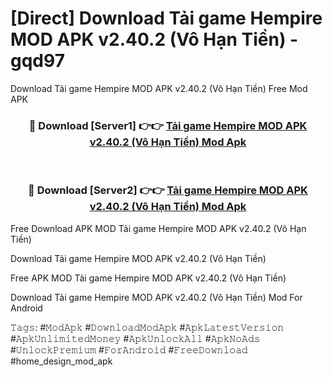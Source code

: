 # [Direct] Download Tải game Hempire MOD APK v2.40.2 (Vô Hạn Tiền) - gqd97
Download Tải game Hempire MOD APK v2.40.2 (Vô Hạn Tiền) Free Mod APK

<div align="center">
<h3>🔴 Download [Server1] 👉👉 <a href="https://apk-comot.site?title=Tải_game_Hempire_MOD_APK_v2.40.2_(Vô_Hạn_Tiền)">Tải game Hempire MOD APK v2.40.2 (Vô Hạn Tiền) Mod Apk</a></h3><br>

<h3>🔴 Download [Server2] 👉👉 <a href="https://apk-comot.site?title=Tải_game_Hempire_MOD_APK_v2.40.2_(Vô_Hạn_Tiền)">Tải game Hempire MOD APK v2.40.2 (Vô Hạn Tiền) Mod Apk</a></h3>
</div>


Free Download APK MOD Tải game Hempire MOD APK v2.40.2 (Vô Hạn Tiền)

Download Tải game Hempire MOD APK v2.40.2 (Vô Hạn Tiền) 

Free APK MOD Tải game Hempire MOD APK v2.40.2 (Vô Hạn Tiền) 

Download Tải game Hempire MOD APK v2.40.2 (Vô Hạn Tiền) Mod For Android

𝚃𝚊𝚐𝚜: #𝙼𝚘𝚍𝙰𝚙𝚔 #𝙳𝚘𝚠𝚗𝚕𝚘𝚊𝚍𝙼𝚘𝚍𝙰𝚙𝚔 #𝙰𝚙𝚔𝙻𝚊𝚝𝚎𝚜𝚝𝚅𝚎𝚛𝚜𝚒𝚘𝚗 #𝙰𝚙𝚔𝚄𝚗𝚕𝚒𝚖𝚒𝚝𝚎𝚍𝙼𝚘𝚗𝚎𝚢 #𝙰𝚙𝚔𝚄𝚗𝚕𝚘𝚌𝚔𝙰𝚕𝚕 #𝙰𝚙𝚔𝙽𝚘𝙰𝚍𝚜 #𝚄𝚗𝚕𝚘𝚌𝚔𝙿𝚛𝚎𝚖𝚒𝚞𝚖 #𝙵𝚘𝚛𝙰𝚗𝚍𝚛𝚘𝚒𝚍 #𝙵𝚛𝚎𝚎𝙳𝚘𝚠𝚗𝚕𝚘𝚊𝚍 #home_design_mod_apk